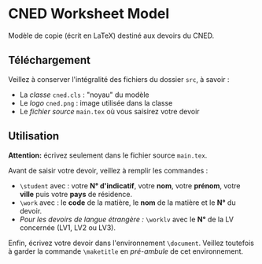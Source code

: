 # CNED Worksheet Model
Modèle de copie (écrit en LaTeX) destiné aux devoirs du CNED.

## Téléchargement
Veillez à conserver l'intégralité des fichiers du dossier `src`, à savoir :
- La *classe* `cned.cls` : "noyau" du modèle
- Le *logo* `cned.png` : image utilisée dans la classe
- Le *fichier source* `main.tex` où vous saisirez votre devoir

## Utilisation
**Attention:** écrivez seulement dans le fichier source `main.tex`.

Avant de saisir votre devoir, veillez à remplir les commandes :
- `\student` avec : votre **N° d'indicatif**, votre **nom**, votre **prénom**, votre **ville** puis votre **pays** de résidence.
- `\work` avec : le **code** de la matière, le **nom** de la matière et le **N°** du devoir.
- *Pour les devoirs de langue étrangère :* `\worklv` avec le **N°** de la LV concernée (LV1, LV2 ou LV3).

Enfin, écrivez votre devoir dans l'environnement `\document`. Veillez toutefois à garder la commande `\maketitle` en *pré-ambule* de cet environnement.

